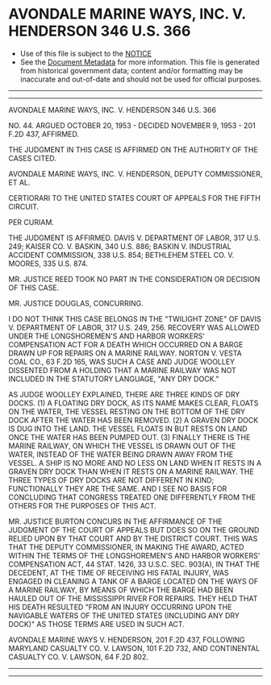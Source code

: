 ---
---

# AVONDALE MARINE WAYS, INC. V. HENDERSON 346 U.S. 366

* Use of this file is subject to the [NOTICE](https://github.com/publicdocs/notice/blob/master/NOTICE)
* See the [Document Metadata](../../../) for more information.
  This file is generated from historical government data; content and/or formatting may be inaccurate and out-of-date and should not be used for official purposes.

----------
----------

AVONDALE MARINE WAYS, INC. V. HENDERSON 346 U.S. 366

NO. 44.  ARGUED OCTOBER 20, 1953 - DECIDED NOVEMBER 9, 1953 - 201 F.2D 437, AFFIRMED.

THE JUDGMENT IN THIS CASE IS AFFIRMED ON THE AUTHORITY OF THE CASES CITED.

AVONDALE MARINE WAYS, INC. V. HENDERSON, DEPUTY COMMISSIONER, ET AL.

CERTIORARI TO THE UNITED STATES COURT OF APPEALS FOR THE FIFTH CIRCUIT.

PER CURIAM.

THE JUDGMENT IS AFFIRMED.  DAVIS V. DEPARTMENT OF LABOR, 317 U.S. 249; KAISER CO. V. BASKIN, 340 U.S. 886; BASKIN V. INDUSTRIAL ACCIDENT COMMISSION, 338 U.S. 854; BETHLEHEM STEEL CO. V. MOORES, 335 U.S. 874.

MR. JUSTICE REED TOOK NO PART IN THE CONSIDERATION OR DECISION OF THIS CASE.

MR. JUSTICE DOUGLAS, CONCURRING.

I DO NOT THINK THIS CASE BELONGS IN THE "TWILIGHT ZONE" OF DAVIS V. DEPARTMENT OF LABOR, 317 U.S. 249, 256.  RECOVERY WAS ALLOWED UNDER THE LONGSHOREMEN'S AND HARBOR WORKERS' COMPENSATION ACT FOR A DEATH WHICH OCCURRED ON A BARGE DRAWN UP FOR REPAIRS ON A MARINE RAILWAY.  NORTON V. VESTA COAL CO., 63 F.2D 165, WAS SUCH A CASE AND JUDGE WOOLLEY DISSENTED FROM A HOLDING THAT A MARINE RAILWAY WAS NOT INCLUDED IN THE STATUTORY LANGUAGE, "ANY DRY DOCK."

AS JUDGE WOOLLEY EXPLAINED, THERE ARE THREE KINDS OF DRY DOCKS.  (1) A FLOATING DRY DOCK, AS ITS NAME MAKES CLEAR, FLOATS ON THE WATER, THE VESSEL RESTING ON THE BOTTOM OF THE DRY DOCK AFTER THE WATER HAS BEEN REMOVED.  (2) A GRAVEN DRY DOCK IS DUG INTO THE LAND.  THE VESSEL FLOATS IN BUT RESTS ON LAND ONCE THE WATER HAS BEEN PUMPED OUT.  (3) FINALLY THERE IS THE MARINE RAILWAY, ON WHICH THE VESSEL IS DRAWN OUT OF THE WATER, INSTEAD OF THE WATER BEING DRAWN AWAY FROM THE VESSEL.  A SHIP IS NO MORE AND NO LESS ON LAND WHEN IT RESTS IN A GRAVEN DRY DOCK THAN WHEN IT RESTS ON A MARINE RAILWAY.  THE THREE TYPES OF DRY DOCKS ARE NOT DIFFERENT IN KIND; FUNCTIONALLY THEY ARE THE SAME.  AND I SEE NO BASIS FOR CONCLUDING THAT CONGRESS TREATED ONE DIFFERENTLY FROM THE OTHERS FOR THE PURPOSES OF THIS ACT.

MR. JUSTICE BURTON CONCURS IN THE AFFIRMANCE OF THE JUDGMENT OF THE COURT OF APPEALS BUT DOES SO ON THE GROUND RELIED UPON BY THAT COURT AND BY THE DISTRICT COURT.  THIS WAS THAT THE DEPUTY COMMISSIONER, IN MAKING THE AWARD, ACTED WITHIN THE TERMS OF THE LONGSHOREMEN'S AND HARBOR WORKERS' COMPENSATION ACT, 44 STAT. 1426, 33 U.S.C. SEC. 903(A), IN THAT THE DECEDENT, AT THE TIME OF RECEIVING HIS FATAL INJURY, WAS ENGAGED IN CLEANING A TANK OF A BARGE LOCATED ON THE WAYS OF A MARINE RAILWAY, BY MEANS OF WHICH THE BARGE HAD BEEN HAULED OUT OF THE MISSISSIPPI RIVER FOR REPAIRS.  THEY HELD THAT HIS DEATH RESULTED "FROM AN INJURY OCCURRING UPON THE NAVIGABLE WATERS OF THE UNITED STATES (INCLUDING ANY DRY DOCK)" AS THOSE TERMS ARE USED IN SUCH ACT.

AVONDALE MARINE WAYS V. HENDERSON, 201 F.2D 437, FOLLOWING MARYLAND CASUALTY CO. V. LAWSON, 101 F.2D 732, AND CONTINENTAL CASUALTY CO. V. LAWSON, 64 F.2D 802.


----------
----------

